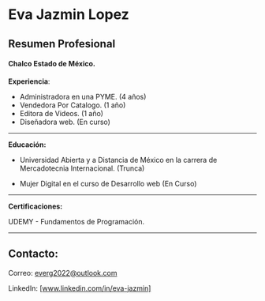 # Eva Jazmin Lopez

## Resumen Profesional 

#### Chalco Estado de México. 

**Experiencia**:

-   Administradora en una PYME. (4 años)
-   Vendedora Por Catalogo. (1 año) 
-   Editora de Videos. (1 año) 
-   Diseñadora web. (En curso)

---
**Educación:** 

-   Universidad Abierta y a Distancia de México en la carrera de Mercadotecnia Internacional. (Trunca)

-   Mujer Digital en el curso de Desarrollo web (En Curso)

---

**Certificaciones:**

UDEMY - Fundamentos de Programación.

---

## Contacto:

Correo: everg2022@outlook.com

LinkedIn: [www.linkedin.com/in/eva-jazmin]